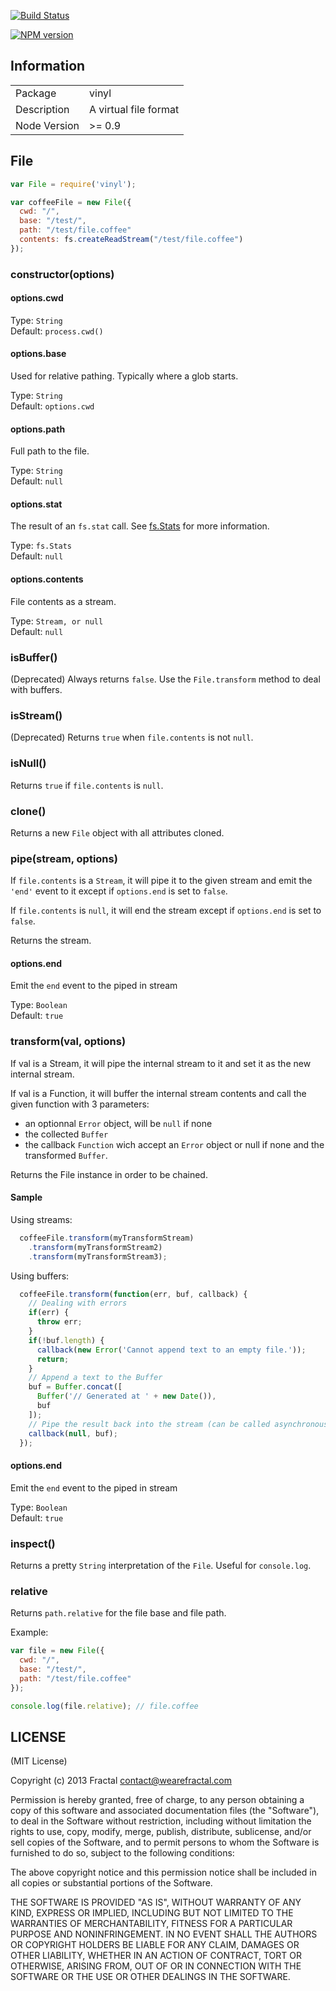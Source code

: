[![Build Status](https://travis-ci.org/wearefractal/vinyl.png?branch=master)](https://travis-ci.org/wearefractal/vinyl)

[![NPM version](https://badge.fury.io/js/vinyl.png)](http://badge.fury.io/js/vinyl)

## Information

<table>
<tr> 
<td>Package</td><td>vinyl</td>
</tr>
<tr>
<td>Description</td>
<td>A virtual file format</td>
</tr>
<tr>
<td>Node Version</td>
<td>>= 0.9</td>
</tr>
</table>

## File

```javascript
var File = require('vinyl');

var coffeeFile = new File({
  cwd: "/",
  base: "/test/",
  path: "/test/file.coffee"
  contents: fs.createReadStream("/test/file.coffee")
});
```

### constructor(options)

#### options.cwd

Type: `String`  
Default: `process.cwd()`

#### options.base

Used for relative pathing. Typically where a glob starts.

Type: `String`  
Default: `options.cwd`

#### options.path

Full path to the file.

Type: `String`  
Default: `null`

#### options.stat

The result of an `fs.stat` call. See
 [fs.Stats](http://nodejs.org/api/fs.html#fs_class_fs_stats) for more
 information.

Type: `fs.Stats`  
Default: `null`

#### options.contents

File contents as a stream.

Type: `Stream, or null`  
Default: `null`

### isBuffer()

(Deprecated) Always returns `false`. Use the `File.transform` method to deal
 with buffers.

### isStream()

(Deprecated) Returns `true` when `file.contents` is not `null`.

### isNull()

Returns `true` if `file.contents` is `null`.

### clone()

Returns a new `File` object with all attributes cloned.

### pipe(stream, options)

If `file.contents` is a `Stream`, it will pipe it to the given stream and emit
 the `'end'` event to it except if `options.end` is set to `false`.

If `file.contents` is `null`, it will end the stream except if `options.end` is
 set to `false`.

Returns the stream.

#### options.end

Emit the `end` event to the piped in stream

Type: `Boolean`  
Default: `true`

### transform(val, options)

If val is a Stream, it will pipe the internal stream to it and set it as the
 new internal stream.

If val is a Function, it will buffer the internal stream contents and call the
 given function with 3 parameters:
* an optionnal `Error` object, will be `null` if none
* the collected `Buffer`
* the callback `Function` wich accept an `Error` object or null if none and the
   transformed `Buffer`.

Returns the File instance in order to be chained.

#### Sample

Using streams:

```js
  coffeeFile.transform(myTransformStream)
    .transform(myTransformStream2)
    .transform(myTransformStream3);
```

Using buffers:

```js
  coffeeFile.transform(function(err, buf, callback) {
    // Dealing with errors
    if(err) {
      throw err;
    }
    if(!buf.length) {
      callback(new Error('Cannot append text to an empty file.'));
      return;
    }
    // Append a text to the Buffer
    buf = Buffer.concat([
      Buffer('// Generated at ' + new Date()),
      buf
    ]);
    // Pipe the result back into the stream (can be called asynchronously)
    callback(null, buf);
  });
```

#### options.end

Emit the `end` event to the piped in stream

Type: `Boolean`  
Default: `true`

### inspect()

Returns a pretty `String` interpretation of the `File`. Useful for `console.log`.

### relative

Returns `path.relative` for the file base and file path.

Example:

```javascript
var file = new File({
  cwd: "/",
  base: "/test/",
  path: "/test/file.coffee"
});

console.log(file.relative); // file.coffee
```


## LICENSE

(MIT License)

Copyright (c) 2013 Fractal <contact@wearefractal.com>

Permission is hereby granted, free of charge, to any person obtaining
a copy of this software and associated documentation files (the
"Software"), to deal in the Software without restriction, including
without limitation the rights to use, copy, modify, merge, publish,
distribute, sublicense, and/or sell copies of the Software, and to
permit persons to whom the Software is furnished to do so, subject to
the following conditions:

The above copyright notice and this permission notice shall be
included in all copies or substantial portions of the Software.

THE SOFTWARE IS PROVIDED "AS IS", WITHOUT WARRANTY OF ANY KIND,
EXPRESS OR IMPLIED, INCLUDING BUT NOT LIMITED TO THE WARRANTIES OF
MERCHANTABILITY, FITNESS FOR A PARTICULAR PURPOSE AND
NONINFRINGEMENT. IN NO EVENT SHALL THE AUTHORS OR COPYRIGHT HOLDERS BE
LIABLE FOR ANY CLAIM, DAMAGES OR OTHER LIABILITY, WHETHER IN AN ACTION
OF CONTRACT, TORT OR OTHERWISE, ARISING FROM, OUT OF OR IN CONNECTION
WITH THE SOFTWARE OR THE USE OR OTHER DEALINGS IN THE SOFTWARE.
